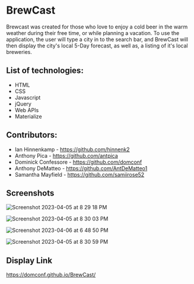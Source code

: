# BrewCast

Brewcast was created for those who love to enjoy a cold beer in the warm weather during their free time, or while planning a vacation. To use the application, the user will type a city in to the search bar, and BrewCast will then display the city's local 5-Day forecast, as well as, a listing of it's local breweries.

## List of technologies:

 * HTML
 * CSS
 * Javascript
 * jQuery
 * Web APIs
 * Materialize

## Contributors:

* Ian Hinnenkamp - https://github.com/hinnenk2
* Anthony Pica - https://github.com/antpica
* Dominick Confessore - https://github.com/domconf
* Anthony DeMatteo - https://github.com/AntDeMatteo1
* Samantha Mayfield - https://github.com/samiirose52

## Screenshots

![Screenshot 2023-04-05 at 8 29 18 PM](https://user-images.githubusercontent.com/123976458/230243235-9f62336b-52cb-49cd-b84d-adbf98c6528f.png)

![Screenshot 2023-04-05 at 8 30 03 PM](https://user-images.githubusercontent.com/123976458/230508086-c6db1d7d-3ba0-4f97-8541-e87d66714f32.png)

![Screenshot 2023-04-06 at 6 48 50 PM](https://user-images.githubusercontent.com/123976458/230507746-dfd07001-4777-4e0a-8f52-bdaecaec31cb.png)

![Screenshot 2023-04-05 at 8 30 59 PM](https://user-images.githubusercontent.com/123976458/230243278-154906a2-567e-44a2-bbb2-7a018118782f.png)

## Display Link

https://domconf.github.io/BrewCast/

